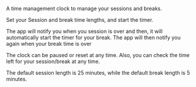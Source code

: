 A time management clock to manage your sessions and breaks.

Set your Session and break time lengths, and start the timer.

The app will notify you when you session is over and then, it will automatically start the timer for your break. The app will then notify you again when your break time is over

The clock can be paused or reset at any time. Also, you can check the time left for your session/break at any time.

The default session length is 25 minutes, while the default break length is 5 minutes.
